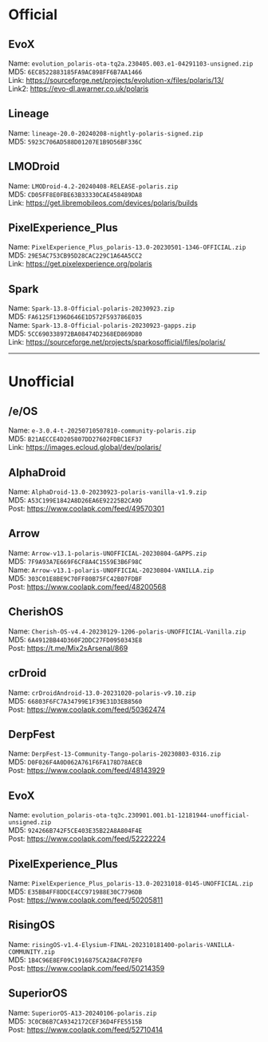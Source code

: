 # Official

## EvoX
Name: `evolution_polaris-ota-tq2a.230405.003.e1-04291103-unsigned.zip`  
MD5: `6EC8522883185FA9AC898FF6B7AA1466`  
Link: https://sourceforge.net/projects/evolution-x/files/polaris/13/  
Link2: https://evo-dl.awarner.co.uk/polaris  

## Lineage
Name: `lineage-20.0-20240208-nightly-polaris-signed.zip`  
MD5: `5923C706AD588D01207E1B9D56BF336C`  

## LMODroid
Name: `LMODroid-4.2-20240408-RELEASE-polaris.zip`  
MD5: `CD05FF8E0FBE63B33330CAE458489DA8`  
Link: https://get.libremobileos.com/devices/polaris/builds  

## PixelExperience_Plus
Name: `PixelExperience_Plus_polaris-13.0-20230501-1346-OFFICIAL.zip`  
MD5: `29E5AC753CB95D28CAC229C1A64A5CC2`  
Link: https://get.pixelexperience.org/polaris  

## Spark
Name: `Spark-13.8-Official-polaris-20230923.zip`  
MD5: `FA6125F1396D646E1D572F593786E035`  
Name: `Spark-13.8-Official-polaris-20230923-gapps.zip`  
MD5: `5CC690338972BA08474D2368ED869D80`  
Link: https://sourceforge.net/projects/sparkosofficial/files/polaris/  

-----------------------------------------------

# Unofficial

## /e/OS
Name: `e-3.0.4-t-20250710507810-community-polaris.zip`  
MD5: `B21AECCE4D205807DD27602FDBC1EF37`  
Link: https://images.ecloud.global/dev/polaris/  

## AlphaDroid
Name: `AlphaDroid-13.0-20230923-polaris-vanilla-v1.9.zip`  
MD5: `A53C199E1842A8D26EA6E92225B2CA9D`  
Post: https://www.coolapk.com/feed/49570301  

## Arrow
Name: `Arrow-v13.1-polaris-UNOFFICIAL-20230804-GAPPS.zip`  
MD5: `7F9A93A7E669F6CF8A4C1559E3B6F98C`  
Name: `Arrow-v13.1-polaris-UNOFFICIAL-20230804-VANILLA.zip`  
MD5: `303C01E8BE9C70FF80B75FC42B07FDBF`  
Post: https://www.coolapk.com/feed/48200568  

## CherishOS
Name: `Cherish-OS-v4.4-20230129-1206-polaris-UNOFFICIAL-Vanilla.zip`  
MD5: `6A4912BB44D360F2DDC27FD0950343E8`  
Post: https://t.me/Mix2sArsenal/869  

## crDroid
Name: `crDroidAndroid-13.0-20231020-polaris-v9.10.zip`  
MD5: `66803F6FC7A34799E1F39E31D3EB8560`  
Post: https://www.coolapk.com/feed/50362474  

## DerpFest
Name: `DerpFest-13-Community-Tango-polaris-20230803-0316.zip`  
MD5: `D0F026F4A0D062A761F6FA178D78AECB`  
Post: https://www.coolapk.com/feed/48143929  

## EvoX
Name: `evolution_polaris-ota-tq3c.230901.001.b1-12181944-unofficial-unsigned.zip`  
MD5: `924266B742F5CE403E35B22A8A804F4E`  
Post: https://www.coolapk.com/feed/52222224  

## PixelExperience_Plus
Name: `PixelExperience_Plus_polaris-13.0-20231018-0145-UNOFFICIAL.zip`  
MD5: `E35BB4FF8DDCE4CC971988E30C7796DB`  
Post: https://www.coolapk.com/feed/50205811  

## RisingOS
Name: `risingOS-v1.4-Elysium-FINAL-202310181400-polaris-VANILLA-COMMUNITY.zip`  
MD5: `1B4C96E8EF09C1916875CA28ACF07EF0`  
Post: https://www.coolapk.com/feed/50214359  

## SuperiorOS
Name: `SuperiorOS-A13-20240106-polaris.zip`  
MD5: `3C0CB6B7CA9342172CEF36D4FFE5515B`  
Post: https://www.coolapk.com/feed/52710414  
